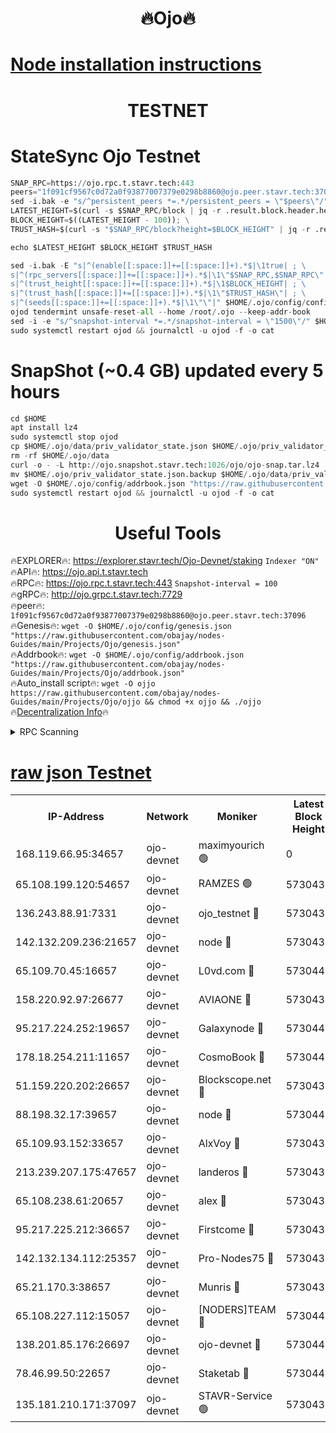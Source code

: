 <h1 align="center"> 🔥Ojo🔥</h1>

[Node installation instructions](https://github.com/obajay/nodes-Guides/tree/main/Projects/Ojo)
=

<h1 align="center"> TESTNET</h1>

# StateSync Ojo Testnet
```python
SNAP_RPC=https://ojo.rpc.t.stavr.tech:443
peers="1f091cf9567c0d72a0f93877007379e0298b8860@ojo.peer.stavr.tech:37096"
sed -i.bak -e "s/^persistent_peers *=.*/persistent_peers = \"$peers\"/" $HOME/.ojo/config/config.toml
LATEST_HEIGHT=$(curl -s $SNAP_RPC/block | jq -r .result.block.header.height); \
BLOCK_HEIGHT=$((LATEST_HEIGHT - 100)); \
TRUST_HASH=$(curl -s "$SNAP_RPC/block?height=$BLOCK_HEIGHT" | jq -r .result.block_id.hash)

echo $LATEST_HEIGHT $BLOCK_HEIGHT $TRUST_HASH

sed -i.bak -E "s|^(enable[[:space:]]+=[[:space:]]+).*$|\1true| ; \
s|^(rpc_servers[[:space:]]+=[[:space:]]+).*$|\1\"$SNAP_RPC,$SNAP_RPC\"| ; \
s|^(trust_height[[:space:]]+=[[:space:]]+).*$|\1$BLOCK_HEIGHT| ; \
s|^(trust_hash[[:space:]]+=[[:space:]]+).*$|\1\"$TRUST_HASH\"| ; \
s|^(seeds[[:space:]]+=[[:space:]]+).*$|\1\"\"|" $HOME/.ojo/config/config.toml
ojod tendermint unsafe-reset-all --home /root/.ojo --keep-addr-book
sed -i -e "s/^snapshot-interval *=.*/snapshot-interval = \"1500\"/" $HOME/.ojo/config/app.toml
sudo systemctl restart ojod && journalctl -u ojod -f -o cat
```
# SnapShot (~0.4 GB) updated every 5 hours
```python
cd $HOME
apt install lz4
sudo systemctl stop ojod
cp $HOME/.ojo/data/priv_validator_state.json $HOME/.ojo/priv_validator_state.json.backup
rm -rf $HOME/.ojo/data
curl -o - -L http://ojo.snapshot.stavr.tech:1026/ojo/ojo-snap.tar.lz4 | lz4 -c -d - | tar -x -C $HOME/.ojo --strip-components 2
mv $HOME/.ojo/priv_validator_state.json.backup $HOME/.ojo/data/priv_validator_state.json
wget -O $HOME/.ojo/config/addrbook.json "https://raw.githubusercontent.com/obajay/nodes-Guides/main/Projects/Ojo/addrbook.json"
sudo systemctl restart ojod && journalctl -u ojod -f -o cat
```
 <h1 align="center"> Useful Tools</h1>

🔥EXPLORER🔥:        https://explorer.stavr.tech/Ojo-Devnet/staking        `Indexer "ON"` \
🔥API🔥:                     https://ojo.api.t.stavr.tech \
🔥RPC🔥:                    https://ojo.rpc.t.stavr.tech:443              `Snapshot-interval = 100` \
🔥gRPC🔥:                  http://ojo.grpc.t.stavr.tech:7729 \
🔥peer🔥:                   `1f091cf9567c0d72a0f93877007379e0298b8860@ojo.peer.stavr.tech:37096` \
🔥Genesis🔥:    ```wget -O $HOME/.ojo/config/genesis.json "https://raw.githubusercontent.com/obajay/nodes-Guides/main/Projects/Ojo/genesis.json"``` \
🔥Addrbook🔥:    ```wget -O $HOME/.ojo/config/addrbook.json "https://raw.githubusercontent.com/obajay/nodes-Guides/main/Projects/Ojo/addrbook.json"``` \
🔥Auto_install script🔥: ```wget -O ojjo https://raw.githubusercontent.com/obajay/nodes-Guides/main/Projects/Ojo/ojjo && chmod +x ojjo && ./ojjo``` \
🔥[Decentralization Info](https://github.com/obajay/StateSync-snapshots/tree/main/Projects/Ojo/Decentralization)🔥



<details>
<summary>RPC Scanning</summary>

<h2 align="center"> We scan nodes in real time every 4 hours. And we provide the final result of RPC endpoints.
We cannot influence the operation of these nodes in any way. </h2>


```python
If Voting Power is higher than 0 --> then the Node is a validator of the network and may be subject to attack and be a potential threat to the chain.
```
```python
We marked such validators with a red symbol
```

</details>

[raw json Testnet](https://rpc-check.ojot.stavr.tech/ojot/rpc-ojot-result.json)
=


<table><tr><th>IP-Address</th><th>Network</th><th>Moniker</th><th>Latest Block Height</th><th>Earliest Block Height</th><th>Catching Up</th><th>Tx Index</th><th>Voting Power</th><th>Scan Time</th></tr><tr><td>168.119.66.95:34657</td><td>ojo-devnet</td><td>maximyourich 🟢</td><td>0</td><td>0</td><td>False</td><td>on</td><td>0</td><td>2024-03-04T22:12:09.043432236UTC</td></tr><tr><td>65.108.199.120:54657</td><td>ojo-devnet</td><td>RAMZES 🟢</td><td>5730436</td><td>306156</td><td>False</td><td>on</td><td>0</td><td>2024-03-04T22:12:08.828276600UTC</td></tr><tr><td>136.243.88.91:7331</td><td>ojo-devnet</td><td>ojo_testnet 🔴</td><td>5730437</td><td>308845</td><td>False</td><td>on</td><td>1000</td><td>2024-03-04T22:12:16.625884660UTC</td></tr><tr><td>142.132.209.236:21657</td><td>ojo-devnet</td><td>node 🔴</td><td>5730439</td><td>350001</td><td>False</td><td>on</td><td>1999</td><td>2024-03-04T22:12:27.860673627UTC</td></tr><tr><td>65.109.70.45:16657</td><td>ojo-devnet</td><td>L0vd.com 🔴</td><td>5730441</td><td>695918</td><td>False</td><td>off</td><td>998</td><td>2024-03-04T22:12:35.899357352UTC</td></tr><tr><td>158.220.92.97:26677</td><td>ojo-devnet</td><td>AVIAONE 🔴</td><td>5730439</td><td>2754001</td><td>False</td><td>on</td><td>19926</td><td>2024-03-04T22:12:25.104933481UTC</td></tr><tr><td>95.217.224.252:19657</td><td>ojo-devnet</td><td>Galaxynode 🔴</td><td>5730441</td><td>3685492</td><td>False</td><td>on</td><td>11888</td><td>2024-03-04T22:12:34.986781469UTC</td></tr><tr><td>178.18.254.211:11657</td><td>ojo-devnet</td><td>CosmoBook 🔴</td><td>5730440</td><td>4392001</td><td>False</td><td>off</td><td>1047</td><td>2024-03-04T22:12:30.171904909UTC</td></tr><tr><td>51.159.220.202:26657</td><td>ojo-devnet</td><td>Blockscope.net 🔴</td><td>5730436</td><td>4425001</td><td>False</td><td>on</td><td>2025</td><td>2024-03-04T22:12:08.183762303UTC</td></tr><tr><td>88.198.32.17:39657</td><td>ojo-devnet</td><td>node 🔴</td><td>5730440</td><td>4710001</td><td>False</td><td>on</td><td>102972</td><td>2024-03-04T22:12:32.422022606UTC</td></tr><tr><td>65.109.93.152:33657</td><td>ojo-devnet</td><td>AlxVoy 🔴</td><td>5730439</td><td>4943001</td><td>False</td><td>on</td><td>4491415</td><td>2024-03-04T22:12:27.643414320UTC</td></tr><tr><td>213.239.207.175:47657</td><td>ojo-devnet</td><td>landeros 🔴</td><td>5730439</td><td>4967924</td><td>False</td><td>off</td><td>11083</td><td>2024-03-04T22:12:25.310726289UTC</td></tr><tr><td>65.108.238.61:20657</td><td>ojo-devnet</td><td>alex 🔴</td><td>5730436</td><td>5131001</td><td>False</td><td>on</td><td>11359</td><td>2024-03-04T22:12:08.512200183UTC</td></tr><tr><td>95.217.225.212:36657</td><td>ojo-devnet</td><td>Firstcome 🔴</td><td>5730437</td><td>5251946</td><td>False</td><td>on</td><td>13566</td><td>2024-03-04T22:12:14.377259709UTC</td></tr><tr><td>142.132.134.112:25357</td><td>ojo-devnet</td><td>Pro-Nodes75 🔴</td><td>5730437</td><td>5630437</td><td>False</td><td>on</td><td>24651</td><td>2024-03-04T22:12:11.705481415UTC</td></tr><tr><td>65.21.170.3:38657</td><td>ojo-devnet</td><td>Munris 🔴</td><td>5730437</td><td>5630437</td><td>False</td><td>off</td><td>20123</td><td>2024-03-04T22:12:14.061270324UTC</td></tr><tr><td>65.108.227.112:15057</td><td>ojo-devnet</td><td>[NODERS]TEAM 🔴</td><td>5730441</td><td>5630441</td><td>False</td><td>off</td><td>9999</td><td>2024-03-04T22:12:35.311853810UTC</td></tr><tr><td>138.201.85.176:26697</td><td>ojo-devnet</td><td>ojo-devnet 🔴</td><td>5730441</td><td>5630441</td><td>False</td><td>on</td><td>1000024000</td><td>2024-03-04T22:12:35.569958765UTC</td></tr><tr><td>78.46.99.50:22657</td><td>ojo-devnet</td><td>Staketab 🔴</td><td>5730441</td><td>5668501</td><td>False</td><td>on</td><td>1276</td><td>2024-03-04T22:12:36.129240443UTC</td></tr><tr><td>135.181.210.171:37097</td><td>ojo-devnet</td><td>STAVR-Service 🟢</td><td>5730436</td><td>5728201</td><td>False</td><td>on</td><td>0</td><td>2024-03-04T22:12:09.442274414UTC</td></tr></table>
